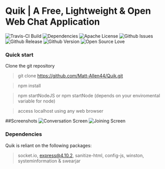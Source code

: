 # Quik | A Free, Lightweight & Open Web Chat Application

![Travis-CI Build](https://api.travis-ci.org/Matt-Allen44/Quik.svg)
![Dependencies](https://david-dm.org/matt-allen44/quik.svg)
![Apache License](https://img.shields.io/github/license/matt-allen44/quik.svg)
![Github Issues](https://img.shields.io/github/issues/matt-allen44/quik.svg)
![Github Release](https://img.shields.io/github/release/matt-allen44/quik.svg)
![Github Version](https://img.shields.io/github/tag/matt-allen44/quik.svg)
![Open Source Love](https://badges.frapsoft.com/os/v1/open-source.svg?v=103)

### Quick start
Clone the git repository
> git clone https://github.com/Matt-Allen44/Quik.git

> npm install

> npm startNodeJS or npm startNode  (depends on your enviromental variable for node)

> access localhost using any web browser

##Screenshots
![Conversation Screen](http://i.imgur.com/O6pkX6U.png)
![Joining Screen](http://i.imgur.com/oKBWSZ5.png)


### Dependencies    
Quik is reliant on the following packages:
> socket.io, express@4.10.2, sanitize-html, config-js, winston, systeminformation  & swearjar
